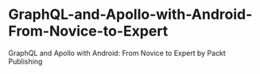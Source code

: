 # GraphQL-and-Apollo-with-Android-From-Novice-to-Expert
GraphQL and Apollo with Android: From Novice to Expert by Packt Publishing
